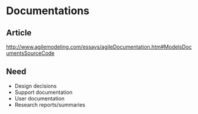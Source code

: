 # Documentations

## Article
http://www.agilemodeling.com/essays/agileDocumentation.htm#ModelsDocumentsSourceCode

## Need
* Design decisions
* Support documentation
* User documentation
* Research reports/summaries
